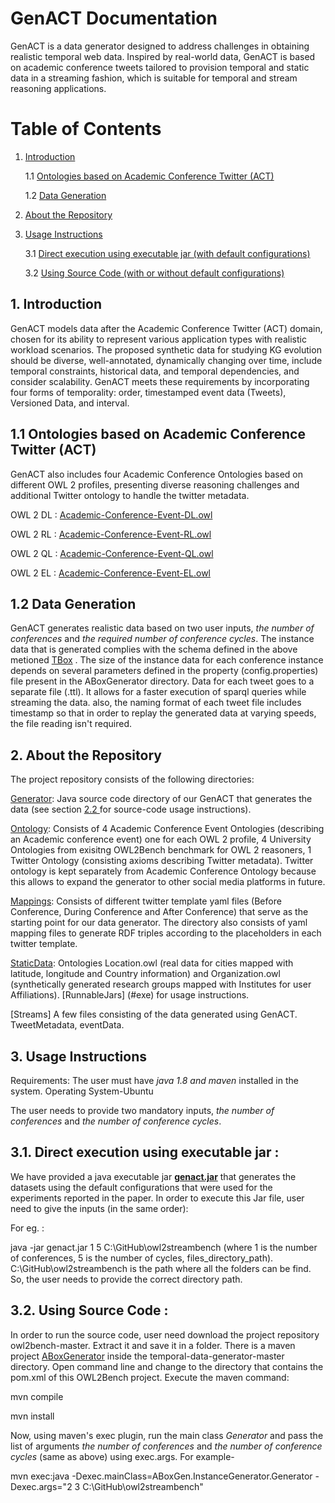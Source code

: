 # GenACT Documentation
GenACT is a data generator designed to address challenges in obtaining realistic temporal web data. Inspired by real-world data, GenACT is based on academic conference tweets tailored to provision temporal and static data in a streaming fashion, which is suitable for temporal and stream reasoning applications.

# Table of Contents

1. [ Introduction ](#intro)

   1.1 [ Ontologies based on Academic Conference Twitter (ACT) ](#tbox)
 
   1.2 [ Data Generation ](#abox)

2. [ About the Repository ](#repo)

3. [ Usage Instructions ](#usage)

   3.1 [ Direct execution using executable jar (with default configurations) ](#exe)
 
   3.2 [ Using Source Code (with or without default configurations) ](#code)


<a name="intro"></a>
## 1. Introduction
GenACT models data after the Academic Conference Twitter (ACT) domain, chosen for its ability to represent various application types with realistic workload scenarios. The proposed synthetic data for studying KG evolution should be diverse, well-annotated, dynamically changing over time, include temporal constraints, historical data, and temporal dependencies, and consider scalability. GenACT meets these requirements by incorporating four forms of temporality: order, timestamped event data (Tweets), Versioned Data, and interval.  


<a name="tbox"></a>

## 1.1 Ontologies based on Academic Conference Twitter (ACT)

GenACT also includes four Academic Conference Ontologies based on different OWL 2 profiles, presenting diverse reasoning challenges and additional Twitter ontology to handle the twitter metadata. 


OWL 2 DL : [Academic-Conference-Event-DL.owl](https://github.com/kracr/temporal-data-generator/blob/main/Ontology/Academic-Conference-Event-DL.owl)

OWL 2 RL : [Academic-Conference-Event-RL.owl](https://github.com/kracr/temporal-data-generator/blob/main/Ontology/Academic-Conference-Event-RL.owl)

OWL 2 QL : [Academic-Conference-Event-QL.owl](https://github.com/kracr/temporal-data-generator/blob/main/Ontology/Academic-Conference-Event-QL.owl)

OWL 2 EL : [Academic-Conference-Event-EL.owl](https://github.com/kracr/temporal-data-generator/blob/main/Ontology/Academic-Conference-Event-EL.owl)

<a name="abox"></a>
## 1.2 Data Generation

GenACT generates realistic data based on two user inputs, *the number of conferences* and *the required number of conference cycles*. The instance data that is generated complies with the schema defined in the above metioned [TBox](#tbox) . The size of the instance data for each conference instance depends on several parameters defined in the property (config.properties) file present in the ABoxGenerator directory. Data for each tweet goes to a separate file (.ttl). It allows for a faster execution of sparql queries while streaming the data. also, the naming format of each tweet file includes timestamp so that in order to replay the generated data at varying speeds, the file reading isn't required. 


<a name="repo"></a>
## 2. About the Repository
The project repository consists of the following directories:

[Generator](https://github.com/kracr/temporal-data-generator/tree/main/ABox%20Generator): Java source code directory of our GenACT that generates the data  (see section [ 2.2 ](#code) for source-code usage instructions). 

[Ontology](https://github.com/kracr/temporal-data-generator/tree/main/Ontology): Consists of 4 Academic Conference Event Ontologies (describing an Academic conference event) one for each OWL 2 profile, 4 University Ontologies from exisitng OWL2Bench benchmark for OWL 2 reasoners, 1 Twitter Ontology (consisting axioms describing Twitter metadata). Twitter ontology is kept separately from Academic Conference Ontology because this allows to expand the generator to other social media platforms in future. 

[Mappings](https://github.com/kracr/temporal-data-generator/tree/main/Mappings): Consists of different twitter template yaml files (Before Conference, During Conference and After Conference) that serve as the starting point for our data generator. The directory also consists of yaml mapping files to generate RDF triples according to the placeholders in each twitter template. 

[StaticData](https://github.com/kracr/temporal-data-generator/tree/main/StaticData): Ontologies Location.owl (real data for cities mapped with latitude, longitude and Country information) and Organization.owl (synthetically generated research groups mapped with Institutes for user Affiliations). 
[RunnableJars] (#exe) for usage instructions. 

[Streams] A few files consisting of the data generated using GenACT. TweetMetadata, eventData. 



<a name="usage"></a>
## 3. Usage Instructions

Requirements: The user must have *java 1.8 and maven* installed in the system. Operating System-Ubuntu

The user needs to provide two mandatory inputs, *the number of conferences* and *the number of conference cycles*. 

<a name="exe"></a>
## 3.1. Direct execution using executable jar :

We have provided a java executable jar **[genact.jar](https://drive.google.com/file/d/1ls89Czm-MGsLlgU1BjqykheDhRZLpn4f/view?usp=sharing)** that generates the datasets using the default configurations that were used for the experiments reported in the paper. In order to execute this Jar file, user need to give the inputs (in the same order):  

For eg. : 

java -jar genact.jar 1 5 C:\GitHub\owl2streambench (where 1 is the number of conferences,  5 is the number of cycles, files_directory_path). C:\GitHub\owl2streambench is the path where all the folders can be find. So, the user needs to provide the correct directory path. 
         


<a name="code"></a>
## 3.2. Using Source Code :
In order to run the source code, user need download the project repository owl2bench-master. Extract it and save it in a folder. There is a maven project [ABoxGenerator](https://github.com/kracr/temporal-data-generator) inside the temporal-data-generator-master directory. Open command line and change to the directory that contains the pom.xml of this OWL2Bench project. Execute the maven command:

mvn compile

mvn install

Now, using maven's exec plugin, run the main class *Generator* and pass the list of arguments *the number of conferences* and *the number of conference cycles* (same as above) using exec.args. For example-

mvn exec:java -Dexec.mainClass=ABoxGen.InstanceGenerator.Generator -Dexec.args="2 3 C:\GitHub\owl2streambench"



